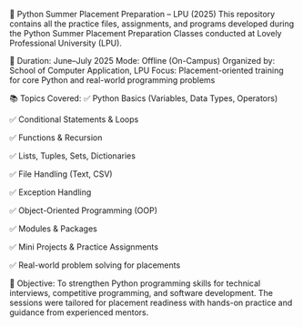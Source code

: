 📘 Python Summer Placement Preparation – LPU (2025)
This repository contains all the practice files, assignments, and programs developed during the Python Summer Placement Preparation Classes conducted at Lovely Professional University (LPU).

📅 Duration:
June–July 2025
Mode: Offline (On-Campus)
Organized by: School of Computer Application, LPU
Focus: Placement-oriented training for core Python and real-world programming problems

📚 Topics Covered:
✅ Python Basics (Variables, Data Types, Operators)

✅ Conditional Statements & Loops

✅ Functions & Recursion

✅ Lists, Tuples, Sets, Dictionaries

✅ File Handling (Text, CSV)

✅ Exception Handling

✅ Object-Oriented Programming (OOP)

✅ Modules & Packages

✅ Mini Projects & Practice Assignments

✅ Real-world problem solving for placements

🧠 Objective:
To strengthen Python programming skills for technical interviews, competitive programming, and software development. The sessions were tailored for placement readiness with hands-on practice and guidance from experienced mentors.
